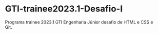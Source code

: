 # GTI-trainee2023.1-Desafio-I
Programa trainee 2023.1 GTI Engenharia Júnior desafio de HTML e CSS e Git.
